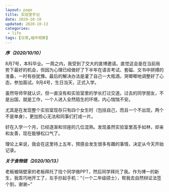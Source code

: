 ```yaml
---
layout: page
title: 实验室手记
date: 2020-10-10
updated: 2020-10-13
categories:
 - life
tags: [日常,暗中观察]
---
```



***序（2020/10/10）***

8月7号，本科毕业。一周之内，我受到了交大的直博邀请。直觉这会是在当前局势下最好的机会，但因为心理已经做好了下半年在语言考试、套磁、文书中拼搏的准备，一时有些犹豫。最后的解决办法是灌了自己一大瓶酒，哭唧唧地调整好了心态，参加面试。9月4号，生日当天，正式入学。

虽然导师早就认识，但一直没有和实验室里的学长打过交道。过去的同学朋友，不是出国，就是工作，一个人进入全然陌生的环境，内心惴惴不安。

尤其是在发现整个实验室现存只有四个女生时（包括自己，而且一个不出现，两个不是单身），更加担心无法和同事们打成一片。

好在入学一个月，已经逐渐和邻座的几位混熟。发现虽然实验室里高手如林，却亲和友善，现在能够松口气了。

理论上来说，我会在这里待上五年，预感会发生很多有趣的事情，决定从今天开始记录。

***关于食物链（2020/10/13）***

老板被隔壁家的老板拜托了找个同学做PPT，然后同学拜托了我。作为博一的新生，我乖巧地开工了，左手抄起手机：“（一个二年级硕士），帮我去自然辩证法签个到，谢谢~”
